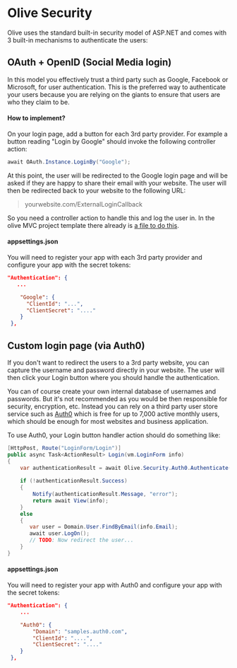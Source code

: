 # Olive Security

Olive uses the standard built-in security model of ASP.NET and comes with 3 built-in mechanisms to authenticate the users:

## OAuth + OpenID (Social Media login)
In this model you effectively trust a third party such as Google, Facebook or Microsoft, for user authentication.
This is the preferred way to authenticate your users because you are relying on the giants to ensure that users are who they claim to be.

#### How to implement?
On your login page, add a button for each 3rd party provider.
For example a button reading "Login by Google" should invoke the following controller action:
```csharp
await OAuth.Instance.LoginBy("Google");
```
At this point, the user will be redirected to the Google login page and will be asked if they are happy to share their email with your website.
The user will then be redirected back to your website to the following URL:
>yourwebsite.com/ExternalLoginCallback

So you need a controller action to handle this and log the user in.
In the olive MVC project template there already is [a file to do this](https://github.com/Geeksltd/Olive.MvcTemplate/blob/master/Template/Website/Controllers/OAuthController.cs).

#### appsettings.json 
You will need to register your app with each 3rd party provider and configure your app with the secret tokens:
```json
"Authentication": {
   ...

    "Google": {
      "ClientId": "...",
      "ClientSecret": "...."
    }
 },
 ```

## Custom login page (via Auth0)
If you don't want to redirect the users to a 3rd party website, you can capture the username and password directly in your website.
The user will then click your Login button where you should handle the authentication. 

You can of course create your own internal database of usernames and passwords. But it's not recommended as you would be then responsible for security, encryption, etc. Instead you can rely on a third party user store service such as [Auth0](https://auth0.com/) which is free for up to 7,000 active monthly users, which should be enough for most websites and business application. 

To use Auth0, your Login button handler action should do something like:
```csharp
[HttpPost, Route("LoginForm/Login")]
public async Task<ActionResult> Login(vm.LoginForm info)
{
    var authenticationResult = await Olive.Security.Auth0.Authenticate(info.Email, info.Password);
            
    if (!authenticationResult.Success)
    {
        Notify(authenticationResult.Message, "error");
        return await View(info);
    }
    else
    {
       var user = Domain.User.FindByEmail(info.Email);
       await user.LogOn();
       // TODO: Now redirect the user...
    }    
}
```

#### appsettings.json 
You will need to register your app with Auth0 and configure your app with the secret tokens:
```json
"Authentication": {
    ...

    "Auth0": {        
        "Domain": "samples.auth0.com",
        "ClientId": "....",
        "ClientSecret": "...."
    }
 },
 ```
